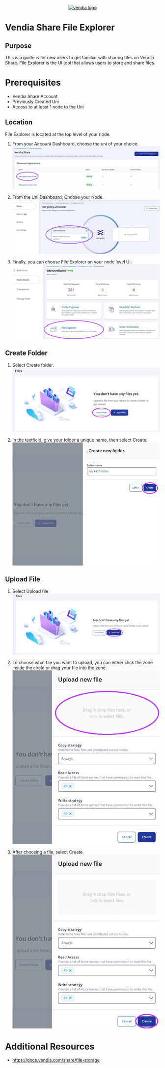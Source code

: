 <p align="center">
  <a href="https://vendia.net/">
    <img src="https://share.vendia.net/logo.svg" alt="vendia logo" width="250px">
  </a>
</p>

# Vendia Share File Explorer

## Purpose
This is a guide is for new users to get familiar with sharing files  on Vendia Share. File Explorer is the UI tool that allows users to store and share files.

# Prerequisites
* Vendia Share Account
* Previously Created Uni
* Access to at least 1 node to the Uni

## Location
File Explorer is located at the top level of your node.
1. From your Account Dashboard, choose the uni of your choice.
![location-1](./img/location-1.png)

2. From the Uni Dashboard, Choose your Node.
![location-2](./img/location-2.png)


3. Finally, you can choose File Explorer on your node level UI. 
![location-3](./img/location-3.png)

## Create Folder

1. Select Create folder. 
![folder-1](./img/folder-1.png)

2. In the textfield, give your folder a unique name, then select Create.
![folder-2](./img/folder-2.png)


## Upload File

1. Select Upload file
![file-1](./img/file-1.png)

2. To choose what file you want to upload, you can either click the zone inside the circle or drag your file into the zone.
![file-2](./img/file-2.png)

3. After choosing a file, select Create.
![file-2](./img/file-3.png)

# Additional Resources

* https://docs.vendia.com/share/file-storage
